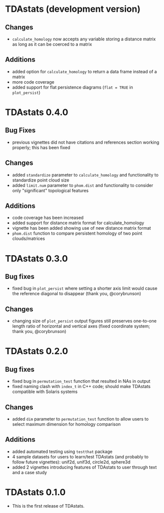 # TDAstats (development version)

## Changes

* `calculate_homology` now accepts any variable storing a distance matrix as long as it can be coerced to a matrix

## Additions

* added option for `calculate_homology` to return a data frame instead of a matrix
* more code coverage
* added support for flat persistence diagrams (`flat = TRUE` in `plot_persist`)

# TDAstats 0.4.0

## Bug Fixes

* previous vignettes did not have citations and references section working properly; this has been fixed

## Changes

* added `standardize` parameter to `calculate_homology` and functionality to standardize point cloud size
* added `limit.num` parameter to `phom.dist` and functionality to consider only "significant" topological features

## Additions

* code coverage has been increased
* added support for distance matrix format for calculate_homology
* vignette has been added showing use of new distance matrix format
* `phom.dist` function to compare persistent homology of two point clouds/matrices

# TDAstats 0.3.0

## Bug fixes

* fixed bug in `plot_persist` where setting a shorter axis limit would cause the reference diagonal to disappear (thank you, @corybrunson)

## Changes

* changing size of `plot_persist` output figures still preserves one-to-one length ratio of horizontal and vertical axes (fixed coordinate system; thank you, @corybrunson)

# TDAstats 0.2.0

## Bug fixes

* fixed bug in `permutation_test` function that resulted in NAs in output
* fixed naming clash with `index_t` in C++ code; should make TDAstats compatible with Solaris systems

## Changes

* added `dim` parameter to `permutation_test` function to allow users to select maximum dimension for homology comparison

## Additions

* added automated testing using `testthat` package
* 4 sample datasets for users to learn/test TDAstats (and probably to follow future vignettes): unif2d, unif3d, circle2d, sphere3d
* added 2 vignettes introducing features of TDAstats to user through text and a case study

# TDAstats 0.1.0

* This is the first release of TDAstats.
